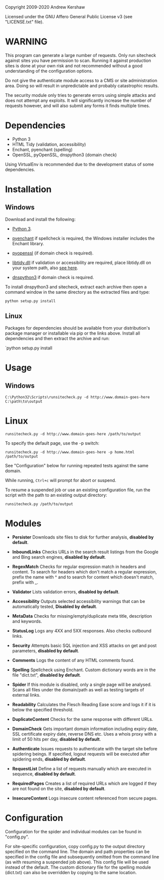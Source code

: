 Copyright 2009-2020 Andrew Kershaw

Licensed under the GNU Affero General Public License v3 (see
"LICENSE.txt" file).

# WARNING

This program can generate a large number of requests. Only run
sitecheck against sites you have permission to scan. Running it against
production sites is done at your own risk and not recommended without a
good understanding of the configuration options.

Do not give the authenticate module access to a CMS or site
administration area. Doing so will result in unpredictable and probably
catastrophic results.

The security module only tries to generate errors using simple attacks
and does not attempt any exploits. It will significantly increase the
number of requests however, and will also submit any forms it finds
multiple times.

# Dependencies

- Python 3
- HTML Tidy (validation, accessibility)
- Enchant, pyenchant (spelling)
- OpenSSL, pyOpenSSL, dnspython3 (domain check)

Using VirtualEnv is recommended due to the development status of some
dependencies.

# Installation

## Windows

Download and install the following:

- [Python 3](http://www.python.org/download/).

- [pyenchant](http://www.rfk.id.au/software/pyenchant/download.html) if
spellcheck is required, the Windows installer includes the Enchant
library.

- [pyopenssl](http://pypi.python.org/pypi/pyOpenSSL/) (if domain check
is required).

- [libtidy.dll](http://tidy.sourceforge.net/#binaries) if validation or
accessibility are required, place libtidy.dll on your system path, also
[see here](http://countergram.com/open-source/pytidylib/docs/index.html).

- [dnspython3](http://www.dnspython.org/) if domain check is required.

To install dnspython3 and sitecheck, extract each archive then open a
command window in the same directory as the extracted files and type:

`python setup.py install`

## Linux

Packages for dependencies should be available from your distribution's
package manager or installable via pip or the links above. Install all
dependencies and then extract the archive and run:

`python setup.py install

# Usage

## Windows

`C:\Python32\Scripts\runsitecheck.py -d http://www.domain-goes-here
C:\path\to\output`

# Linux

`runsitecheck.py -d http://www.domain-goes-here /path/to/output`

To specify the default page, use the -p switch:

`runsitecheck.py -d http://www.domain-goes-here -p home.html
/path/to/output`

See "Configuration" below for running repeated tests against the same
domain.

While running, `Ctrl+c` will prompt for abort or suspend.

To resume a suspended job or use an existing configuration file, run
the script with the path to an existing output directory:

`runsitecheck.py /path/to/output`

# Modules

- **Persister** Downloads site files to disk for further analysis,
**disabled by default**.

- **InboundLinks** Checks URLs in the search result listings from the
Google and Bing search engines, **disabled by default**.

- **RegexMatch** Checks for regular expression match in headers and
content. To search for headers which don't match a regular expression,
prefix the name with ^ and to search for content which doesn't match,
prefix with _.

- **Validator** Lists validation errors, **disabled by default**.

- **Accessibility** Outputs selected accessibility warnings that
can be automatically tested, **Disabled by default**.

- **MetaData** Checks for missing/empty/duplicate meta title, description
and keywords.

- **StatusLog** Logs any 4XX and 5XX responses. Also checks outbound links.

- **Security** Attempts basic SQL injection and XSS attacks on get and
post parameters, **disabled by default**.

- **Comments** Logs the content of any HTML comments found.

- **Spelling** Spellcheck using Enchant. Custom dictionary words are in
the file "dict.txt", **disabled by default**.

- **Spider** If this module is disabled, only a single page will be
analysed. Scans all files under the domain/path as well as testing
targets of external links.

- **Readability** Calculates the Flesch Reading Ease score and logs it if
it is below the specified threshold.

- **DuplicateContent** Checks for the same response with different URLs.

- **DomainCheck** Gets important domain information including expiry date,
SSL certificate expiry date, reverse DNS etc. Uses a whois proxy with a
limit of 50 hits per day, **disabled by default**.

- **Authenticate** Issues requests to authenticate with the target site
before spidering beings. If specified, logout requests will be executed
after spidering ends, **disabled by default**.

- **RequestList** Define a list of requests manually which are executed in
sequence, **disabled by default**.

- **RequiredPages** Creates a list of required URLs which are logged if
they are not found on the site, **disabled by default**.

- **InsecureContent** Logs insecure content referenced from secure pages.

# Configuration

Configuration for the spider and individual modules can be found in
"config.py".

For site-specific configuration, copy config.py to the output directory
specified on the command line. The domain and path properties can be
specified in the config file and subsequently omitted from the command
line (as with resuming a suspended job above). This config file will be
used instead of the default. The custom dictionary file for the
spelling module (dict.txt) can also be overridden by copying to the
same location.
